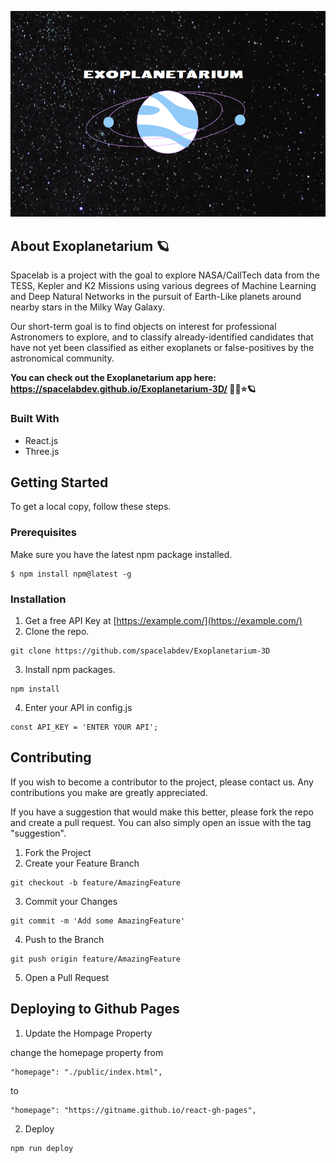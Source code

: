 ![Purple planet over starry background](ExoplanetariumImg.png?raw=true "Exoplanetarium")

## About Exoplanetarium 🪐

Spacelab is a project with the goal to explore NASA/CallTech data from the TESS, Kepler and K2 Missions using various degrees of Machine Learning and Deep Natural Networks in the pursuit of Earth-Like planets around nearby stars in the Milky Way Galaxy.

Our short-term goal is to find objects on interest for professional Astronomers to explore, and to classify already-identified candidates that have not yet been classified as either exoplanets or false-positives by the astronomical community.

**You can check out the Exoplanetarium app here: https://spacelabdev.github.io/Exoplanetarium-3D/ 🚀🔭⭐🪐**

### Built With

- React.js
- Three.js

## Getting Started

To get a local copy, follow these steps.

### Prerequisites

Make sure you have the latest npm package installed.

```
$ npm install npm@latest -g
```

### Installation

1. Get a free API Key at [https://example.com/](https://example.com/)
2. Clone the repo.

```
git clone https://github.com/spacelabdev/Exoplanetarium-3D
```

3. Install npm packages.

```
npm install
```

4. Enter your API in config.js

```
const API_KEY = 'ENTER YOUR API';
```

## Contributing

If you wish to become a contributor to the project, please contact us. Any contributions you make are greatly appreciated.

If you have a suggestion that would make this better, please fork the repo and create a pull request. You can also simply open an issue with the tag "suggestion".

1. Fork the Project
2. Create your Feature Branch

```
git checkout -b feature/AmazingFeature
```

3. Commit your Changes

```
git commit -m 'Add some AmazingFeature'
```

4. Push to the Branch

```
git push origin feature/AmazingFeature
```

5. Open a Pull Request

## Deploying to Github Pages

1. Update the Hompage Property

change the homepage property from

```
"homepage": "./public/index.html",
```

to

```
"homepage": "https://gitname.github.io/react-gh-pages",
```

2. Deploy

```
npm run deploy
```
